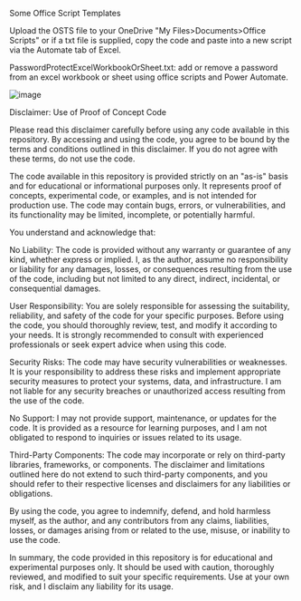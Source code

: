 Some Office Script Templates

Upload the OSTS file to your OneDrive "My Files>Documents>Office Scripts" or if a txt file is supplied, copy the code and paste into a new script via the Automate tab of Excel.  

PasswordProtectExcelWorkbookOrSheet.txt:  add or remove a password from an excel workbook or sheet using office scripts and Power Automate.  

![image](https://github.com/DamoBird365/PowerAutomate/assets/46811920/c5f9ba0e-a11a-4407-922c-1ee21d056ded)

Disclaimer: Use of Proof of Concept Code

Please read this disclaimer carefully before using any code available in this repository. By accessing and using the code, you agree to be bound by the terms and conditions outlined in this disclaimer. If you do not agree with these terms, do not use the code.

The code available in this repository is provided strictly on an "as-is" basis and for educational or informational purposes only. It represents proof of concepts, experimental code, or examples, and is not intended for production use. The code may contain bugs, errors, or vulnerabilities, and its functionality may be limited, incomplete, or potentially harmful.

You understand and acknowledge that:

No Liability: The code is provided without any warranty or guarantee of any kind, whether express or implied. I, as the author, assume no responsibility or liability for any damages, losses, or consequences resulting from the use of the code, including but not limited to any direct, indirect, incidental, or consequential damages.

User Responsibility: You are solely responsible for assessing the suitability, reliability, and safety of the code for your specific purposes. Before using the code, you should thoroughly review, test, and modify it according to your needs. It is strongly recommended to consult with experienced professionals or seek expert advice when using this code.

Security Risks: The code may have security vulnerabilities or weaknesses. It is your responsibility to address these risks and implement appropriate security measures to protect your systems, data, and infrastructure. I am not liable for any security breaches or unauthorized access resulting from the use of the code.

No Support: I may not provide support, maintenance, or updates for the code. It is provided as a resource for learning purposes, and I am not obligated to respond to inquiries or issues related to its usage.

Third-Party Components: The code may incorporate or rely on third-party libraries, frameworks, or components. The disclaimer and limitations outlined here do not extend to such third-party components, and you should refer to their respective licenses and disclaimers for any liabilities or obligations.

By using the code, you agree to indemnify, defend, and hold harmless myself, as the author, and any contributors from any claims, liabilities, losses, or damages arising from or related to the use, misuse, or inability to use the code.

In summary, the code provided in this repository is for educational and experimental purposes only. It should be used with caution, thoroughly reviewed, and modified to suit your specific requirements. Use at your own risk, and I disclaim any liability for its usage.
